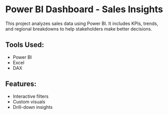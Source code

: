 # Power BI Dashboard - Sales Insights
This project analyzes sales data using Power BI. It includes KPIs, trends, and regional breakdowns to help stakeholders make better decisions.

## Tools Used:
- Power BI
- Excel
- DAX

## Features:
- Interactive filters
- Custom visuals
- Drill-down insights
